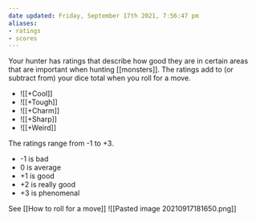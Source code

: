 ```yaml
---
date updated: Friday, September 17th 2021, 7:56:47 pm
aliases:
- ratings
- scores
---
```

Your hunter has ratings that describe how good they are in certain areas that are important when hunting [[monsters]]. The ratings add to (or subtract from) your dice total when you roll for a move.

- ![[+Cool]]
- ![[+Tough]]
- ![[+Charm]]
- ![[+Sharp]]
- ![[+Weird]]

The ratings range from -1 to +3.

- -1 is bad
- 0 is average
- +1 is good
- +2 is really good
- +3 is phenomenal

See [[How to roll for a move]]
![[Pasted image 20210917181650.png]]

